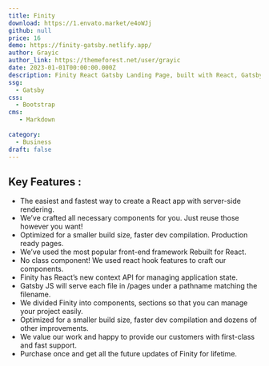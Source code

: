 ```yaml
---
title: Finity 
download: https://1.envato.market/e4oWJj
github: null
price: 16
demo: https://finity-gatsby.netlify.app/
author: Grayic
author_link: https://themeforest.net/user/grayic
date: 2023-01-01T00:00:00.000Z
description: Finity React Gatsby Landing Page, built with React, Gatsby JS. NO jQuery included or used in Finity.
ssg:
  - Gatsby
css:
  - Bootstrap
cms:
   - Markdown
  
category:
  - Business
draft: false
---
```

## Key Features :

- The easiest and fastest way to create a React app with server-side rendering.
- We’ve crafted all necessary components for you. Just reuse those however you want!
- Optimized for a smaller build size, faster dev compilation. Production ready pages.
- We’ve used the most popular front-end framework Rebuilt for React.
- No class component! We used react hook features to craft our components.
- Finity has React’s new context API for managing application state.
- Gatsby JS will serve each file in /pages under a pathname matching the filename.
- We divided Finity into components, sections so that you can manage your project easily.
- Optimized for a smaller build size, faster dev compilation and dozens of other improvements.
- We value our work and happy to provide our customers with first-class and fast support.
- Purchase once and get all the future updates of Finity for lifetime.
